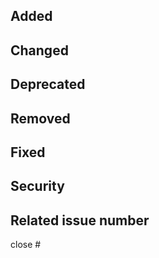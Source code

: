 ## Added

## Changed

## Deprecated

## Removed

## Fixed

## Security

## Related issue number

close #
